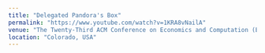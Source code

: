 ```yaml
---
title: "Delegated Pandora's Box"
permalink: "https://www.youtube.com/watch?v=1KRA8vNailA"
venue: "The Twenty-Third ACM Conference on Economics and Computation (EC'22) "
location: "Colorado, USA"
---
```

